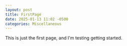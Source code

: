 ```yaml
---
layout: post
title: FirstPage
date: 2025-01-13 11:02 -0500
categories: Miscellaneous
---
```

This is just the first page, and I'm testing getting started.
